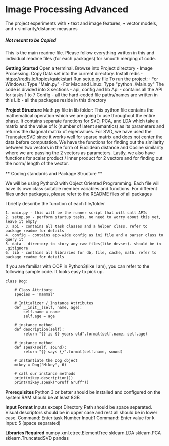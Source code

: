 # Image Processing Advanced
The project experiments with
• text and image features,
• vector models, and
• similarity/distance measures
##### Not meant to be Copied

This is the main readme file. Please follow everything written in this and individual readme files (for each packages) for smooth merging of code.

**Getting Started**
Open a terminal. Browse into Project directory - Image Processing.
Copy Data set into the current directory.
Install redis - https://redis.io/topics/quickstart
Run setup.py file
To run the project:
·   	For Windows: Type "Main.py"
·   	For Mac and Linux: Type "python ./Main.py"
The code is divided into 3 sections - api, config and lib
Api - contains all the API for tasks 1 to 7
Config - all the hard-coded file paths/names are written in this
Lib - all the packages reside in this directory

**Project Structure**
Math.py file in lib folder:
This python file contains the mathematical operation which we are going to use throughout the entire phase.
It contains separate functions for SVD, PCA, and LDA which take a matrix and the value of k (number of latent semantics) as its parameters and returns the diagonal matrix of eigenvalues. For SVD, we have used the TruncatedSVD since it works well for sparse matrix and does not center the data before computation.
We have the functions for finding out the similarity between two vectors in the form of Euclidean distance and Cosine similarity where we are passing the 2 vectors as parameters.
Lastly, we also have functions for scalar product / inner product for 2 vectors and for finding out the norm/ length of the vector.


** Coding standards and Package Structure **

We will be using Python3 with Object Oriented Programming. Each file will have its own class suitable member variables and functions. For different files under packages, please refer to the README files of all packages

I briefly describe the function of each file/folder

	1. main.py - this will be the runner script that will call APIs
	2. setup.py - perform startup tasks. no need to worry about this yet, leave it empty
	3. api - contains all task classes and a helper class. refer to package readme for details
	4. config - contains app-wide config as ini file and a parser class to query it
	5. data - directory to story any raw files(like devset). should be in .gitignore
	6. lib - contains all libraries for db, file, cache, math. refer to package readme for details

If you are familiar with OOP in Python3(like I am), you can refer to the following sample code. It looks easy to pick up.

	class Dog:

	    # Class Attribute
	    species = 'mammal'

	    # Initializer / Instance Attributes
	    def __init__(self, name, age):
	        self.name = name
	        self.age = age

	    # instance method
	    def description(self):
	        return "{} is {} years old".format(self.name, self.age)

	    # instance method
	    def speak(self, sound):
	        return "{} says {}".format(self.name, sound)

		# Instantiate the Dog object
		mikey = Dog("Mikey", 6)

		# call our instance methods
		print(mikey.description())
		print(mikey.speak("Gruff Gruff"))

**Prerequisites**
Python 3 or better should be installed and configured on the system
RAM should be at least 8GB


**Input Format**
Inputs except Directory Path should be space separated.
Visual descriptors should be in upper case and rest all should be in lower case.
Command: Enter task Number
Input:1
Command: Enter value for  k
Input: 5  (space separated)

 
**Libraries Required**
numpy
xml.etree.ElementTree
sklearn.LDA
sklearn.PCA
sklearn.TruncatedSVD
pandas
